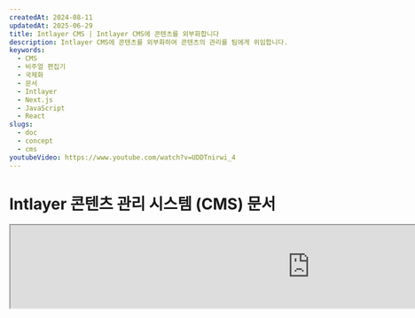 ```yaml
---
createdAt: 2024-08-11
updatedAt: 2025-06-29
title: Intlayer CMS | Intlayer CMS에 콘텐츠를 외부화합니다
description: Intlayer CMS에 콘텐츠를 외부화하여 콘텐츠의 관리를 팀에게 위임합니다.
keywords:
  - CMS
  - 비주얼 편집기
  - 국제화
  - 문서
  - Intlayer
  - Next.js
  - JavaScript
  - React
slugs:
  - doc
  - concept
  - cms
youtubeVideo: https://www.youtube.com/watch?v=UDDTnirwi_4
---
```


# Intlayer 콘텐츠 관리 시스템 (CMS) 문서

<iframe title="Visual Editor + CMS for Your Web App: Intlayer Explained" class="m-auto aspect-[16/9] w-full overflow-hidden rounded-lg border-0" allow="autoplay; gyroscope;" loading="lazy" width="1080" height="auto" src="https://www.youtube.com/embed/UDDTnirwi_4?autoplay=0&amp;origin=http://intlayer.org&amp;controls=0&amp;rel=1"/>

Intlayer CMS는 Intlayer 프로젝트의 콘텐츠를 외부화할 수 있는 애플리케이션입니다.

이를 위해 Intlayer는 '원격 사전'이라는 개념을 도입합니다.

![Intlayer CMS 인터페이스](https://github.com/aymericzip/intlayer/blob/main/docs/assets/CMS.png)

## 원격 사전 이해하기

Intlayer는 '로컬' 사전과 '원격' 사전을 구분합니다.

- '로컬' 사전은 Intlayer 프로젝트 내에서 선언된 사전을 의미합니다. 예를 들어 버튼 선언 파일이나 네비게이션 바가 이에 해당합니다. 이 경우 콘텐츠가 자주 변경되지 않기 때문에 콘텐츠를 외부화하는 것은 큰 의미가 없습니다.

- '원격' 사전은 Intlayer CMS를 통해 관리되는 사전입니다. 이는 팀이 웹사이트에서 직접 콘텐츠를 관리할 수 있도록 하며, A/B 테스트 기능과 SEO 자동 최적화 기능을 활용하는 데에도 유용합니다.

## 비주얼 에디터 vs CMS

[Intlayer 비주얼](https://github.com/aymericzip/intlayer/blob/main/docs/docs/ko/intlayer_visual_editor.md) 에디터는 로컬 사전을 위한 비주얼 에디터에서 콘텐츠를 관리할 수 있는 도구입니다. 변경이 이루어지면 콘텐츠는 코드베이스에서 대체됩니다. 이는 애플리케이션이 다시 빌드되고 페이지가 새 콘텐츠를 표시하기 위해 다시 로드된다는 것을 의미합니다.

반면, Intlayer CMS는 원격 사전을 위한 비주얼 에디터에서 콘텐츠를 관리할 수 있는 도구입니다. 변경이 이루어지면 콘텐츠는 **코드베이스에 영향을 미치지 않습니다.** 그리고 웹사이트는 변경된 콘텐츠를 자동으로 표시합니다.

## 통합

패키지 설치 방법에 대한 자세한 내용은 아래 관련 섹션을 참조하세요:

### Next.js와 통합

### Next.js와 통합

Next.js와의 통합에 대해서는 [설치 가이드](https://github.com/aymericzip/intlayer/blob/main/docs/docs/ko/intlayer_with_nextjs_15.md)를 참조하세요.

### Create React App과 통합

Create React App과의 통합에 대해서는 [설치 가이드](https://github.com/aymericzip/intlayer/blob/main/docs/docs/ko/intlayer_with_create_react_app.md)를 참조하세요.

### Vite + React와 통합

Vite + React와의 통합에 대해서는 [설치 가이드](https://github.com/aymericzip/intlayer/blob/main/docs/docs/ko/intlayer_with_vite+react.md)를 참조하세요.

## 설정

Intlayer 설정 파일에서 CMS 설정을 사용자 정의할 수 있습니다:

```typescript fileName="intlayer.config.ts" codeFormat="typescript"
import type { IntlayerConfig } from "intlayer";

const config: IntlayerConfig = {
  // ... 다른 설정
  editor: {
    /**
     * 필수
     *
     * 애플리케이션의 URL입니다.
     * 이는 비주얼 에디터가 타겟팅하는 URL입니다.
     */
    applicationURL: process.env.INTLAYER_APPLICATION_URL,

    /**
     * 필수
     *
     * 클라이언트 ID와 클라이언트 비밀 키는 에디터를 활성화하는 데 필요합니다.
     * 이는 콘텐츠를 편집하는 사용자를 식별할 수 있도록 합니다.
     * Intlayer 대시보드 - 프로젝트(https://intlayer.org/dashboard/projects)에서 새 클라이언트를 생성하여 얻을 수 있습니다.
     * clientId: process.env.INTLAYER_CLIENT_ID,
     * clientSecret: process.env.INTLAYER_CLIENT_SECRET,
     */
    clientId: process.env.INTLAYER_CLIENT_ID,
    clientSecret: process.env.INTLAYER_CLIENT_SECRET,

    /**
     * 선택 사항
     *
     * Intlayer CMS를 자체 호스팅하는 경우 CMS의 URL을 설정할 수 있습니다.
     *
     * Intlayer CMS의 URL입니다.
     * 기본값은 https://intlayer.org로 설정됩니다.
     */
    cmsURL: process.env.INTLAYER_CMS_URL,

    /**
     * 선택 사항
     *
     * Intlayer CMS를 자체 호스팅하는 경우 백엔드의 URL을 설정할 수 있습니다.
     *
     * Intlayer 백엔드의 URL입니다.
     * 기본값은 https://back.intlayer.org로 설정됩니다.
     */
    backendURL: process.env.INTLAYER_BACKEND_URL,
  },
};

export default config;
```

```javascript fileName="intlayer.config.mjs" codeFormat="esm"
/** @type {import('intlayer').IntlayerConfig} */
const config = {
  // ... 다른 설정
  editor: {
    /**
     * 필수
     *
     * 애플리케이션의 URL입니다.
     * 이는 비주얼 에디터가 타겟팅하는 URL입니다.
     */
    applicationURL: process.env.INTLAYER_APPLICATION_URL,

    /**
     * 필수
     *
     * 클라이언트 ID와 클라이언트 비밀 키는 에디터를 활성화하는 데 필요합니다.
     * 이는 콘텐츠를 편집하는 사용자를 식별할 수 있도록 합니다.
     * Intlayer 대시보드 - 프로젝트(https://intlayer.org/dashboard/projects)에서 새 클라이언트를 생성하여 얻을 수 있습니다.
     * clientId: process.env.INTLAYER_CLIENT_ID,
     * clientSecret: process.env.INTLAYER_CLIENT_SECRET,
     */
    clientId: process.env.INTLAYER_CLIENT_ID,
    clientSecret: process.env.INTLAYER_CLIENT_SECRET,

    /**
     * 선택 사항
     *
     * Intlayer CMS를 자체 호스팅하는 경우 CMS의 URL을 설정할 수 있습니다.
     *
     * Intlayer CMS의 URL입니다.
     * 기본값은 https://intlayer.org로 설정됩니다.
     */
    cmsURL: process.env.INTLAYER_CMS_URL,

    /**
     * 선택 사항
     *
     * Intlayer CMS를 자체 호스팅하는 경우 백엔드의 URL을 설정할 수 있습니다.
     *
     * Intlayer 백엔드의 URL입니다.
     * 기본값은 https://back.intlayer.org로 설정됩니다.
     */
    backendURL: process.env.INTLAYER_BACKEND_URL,
  },
};

export default config;
```

```javascript fileName="intlayer.config.cjs" codeFormat="commonjs"
/** @type {import('intlayer').IntlayerConfig} */
const config = {
  // ... 다른 설정
  editor: {
    /**
     * 필수
     *
     * 애플리케이션의 URL입니다.
     * 이는 비주얼 에디터가 타겟팅하는 URL입니다.
     */
    applicationURL: process.env.INTLAYER_APPLICATION_URL,

    /**
     * 필수
     *
     * 클라이언트 ID와 클라이언트 비밀 키는 에디터를 활성화하는 데 필요합니다.
     * 이는 콘텐츠를 편집하는 사용자를 식별할 수 있도록 합니다.
     * Intlayer 대시보드 - 프로젝트(https://intlayer.org/dashboard/projects)에서 새 클라이언트를 생성하여 얻을 수 있습니다.
     * clientId: process.env.INTLAYER_CLIENT_ID,
     * clientSecret: process.env.INTLAYER_CLIENT_SECRET,
     */
    clientId: process.env.INTLAYER_CLIENT_ID,
    clientSecret: process.env.INTLAYER_CLIENT_SECRET,

    /**
     * 선택 사항
     *
     * Intlayer CMS를 자체 호스팅하는 경우 CMS의 URL을 설정할 수 있습니다.
     *
     * Intlayer CMS의 URL입니다.
     * 기본값은 https://intlayer.org로 설정됩니다.
    cmsURL: process.env.INTLAYER_CMS_URL,

    /**
     * 선택 사항
     *
     * Intlayer CMS를 자체 호스팅하는 경우 백엔드의 URL을 설정할 수 있습니다.
     *
     * Intlayer CMS의 URL입니다.
     * 기본값은 https://back.intlayer.org로 설정됩니다.
     */
    backendURL: process.env.INTLAYER_BACKEND_URL,
  },
};

module.exports = config;
```

> 클라이언트 ID와 클라이언트 비밀 키가 없는 경우, [Intlayer 대시보드 - 프로젝트](https://intlayer.org/dashboard/projects)에서 새 클라이언트를 생성하여 얻을 수 있습니다.

> 사용 가능한 모든 매개변수를 보려면 [설정 문서](https://github.com/aymericzip/intlayer/blob/main/docs/docs/ko/configuration.md)를 참조하세요.

## CMS 사용하기

### 설정 푸시하기

Intlayer CMS를 설정하려면 [intlayer CLI](https://github.com/aymericzip/intlayer/tree/main/docs/ko/intlayer_cli.md) 명령어를 사용할 수 있습니다.

```bash
npx intlayer config push
```

> `intlayer.config.ts` 설정 파일에서 환경 변수를 사용하는 경우, `--env` 인수를 사용하여 원하는 환경을 지정할 수 있습니다:

```bash
npx intlayer config push --env production
```

이 명령은 설정을 Intlayer CMS에 업로드합니다.

### 사전 푸시하기

로컬 사전을 원격 사전으로 변환하려면 [intlayer CLI](https://github.com/aymericzip/intlayer/tree/main/docs/ko/intlayer_cli.md) 명령어를 사용할 수 있습니다.

```bash
npx intlayer dictionary push -d my-first-dictionary-key
```

> `intlayer.config.ts` 설정 파일에서 환경 변수를 사용하는 경우, `--env` 인수를 사용하여 원하는 환경을 지정할 수 있습니다:

```bash
npx intlayer dictionary push -d my-first-dictionary-key --env production
```

이 명령은 초기 콘텐츠 사전을 업로드하여 Intlayer 플랫폼을 통해 비동기적으로 가져오고 편집할 수 있도록 만듭니다.

### 사전 편집하기

그런 다음 [Intlayer CMS](https://intlayer.org/dashboard/content)에서 사전을 보고 관리할 수 있습니다.

## 핫 리로딩

Intlayer CMS는 변경 사항이 감지되면 사전을 핫 리로드할 수 있습니다.

핫 리로딩 없이 새 콘텐츠를 표시하려면 애플리케이션을 다시 빌드해야 합니다.
[`hotReload`](https://intlayer.org/doc/concept/configuration#editor-configuration) 설정을 활성화하면 변경된 콘텐츠가 감지될 때 애플리케이션이 자동으로 업데이트된 콘텐츠를 대체합니다.

```typescript fileName="intlayer.config.ts" codeFormat="typescript"
import type { IntlayerConfig } from "intlayer";

const config: IntlayerConfig = {
  // ... 다른 설정
  editor: {
    // ... 다른 설정

    /**
     * 애플리케이션이 변경 사항이 감지될 때 로컬 설정을 핫 리로드해야 하는지 여부를 나타냅니다.
     * 예를 들어, 새 사전이 추가되거나 업데이트되면 애플리케이션이 페이지에 표시할 콘텐츠를 업데이트합니다.
     *
     * 핫 리로딩은 서버와의 지속적인 연결이 필요하기 때문에 `enterprise` 플랜의 클라이언트만 사용할 수 있습니다.
     *
     * 기본값: false
     */
    hotReload: true,
  },
};

export default config;
```

```javascript fileName="intlayer.config.mjs" codeFormat="esm"
/** @type {import('intlayer').IntlayerConfig} */
const config = {
  // ... 다른 설정
  editor: {
    // ... 다른 설정

    /**
     * 애플리케이션이 변경 사항이 감지될 때 로컬 설정을 핫 리로드해야 하는지 여부를 나타냅니다.
     * 예를 들어, 새 사전이 추가되거나 업데이트되면 애플리케이션이 페이지에 표시할 콘텐츠를 업데이트합니다.
     *
     * 핫 리로딩은 서버와의 지속적인 연결이 필요하기 때문에 `enterprise` 플랜의 클라이언트만 사용할 수 있습니다.
     *
     * 기본값: false
     */
    hotReload: true,
  },
};

export default config;
```

```javascript fileName="intlayer.config.cjs" codeFormat="commonjs"
/** @type {import('intlayer').IntlayerConfig} */
const config = {
  // ... 다른 설정
  editor: {
    // ... 다른 설정

    /**
     * 애플리케이션이 변경 사항이 감지될 때 로컬 설정을 핫 리로드해야 하는지 여부를 나타냅니다.
     * 예를 들어, 새 사전이 추가되거나 업데이트되면 애플리케이션이 페이지에 표시할 콘텐츠를 업데이트합니다.
     *
     * 핫 리로딩은 서버와의 지속적인 연결이 필요하기 때문에 `enterprise` 플랜의 클라이언트만 사용할 수 있습니다.
     *
     * 기본값: false
     */
    hotReload: true,
  },
};

module.exports = config;
```

핫 리로딩은 서버와 클라이언트 양쪽에서 콘텐츠를 교체합니다.

- 서버 측에서는 애플리케이션 프로세스가 `.intlayer/dictionaries` 디렉토리에 쓰기 권한이 있는지 확인해야 합니다.
- 클라이언트 측에서는 핫 리로딩을 통해 페이지를 다시 로드하지 않고도 브라우저에서 콘텐츠를 핫 리로드할 수 있습니다. 그러나 이 기능은 클라이언트 컴포넌트에서만 사용할 수 있습니다.
  > 핫 리로딩은 `EventListener`를 사용하여 서버와의 지속적인 연결이 필요하기 때문에 `enterprise` 플랜의 클라이언트만 사용할 수 있습니다.

## 디버그

CMS에서 문제가 발생한 경우 다음을 확인하세요:

- 애플리케이션이 실행 중인지 확인합니다.

- Intlayer 설정 파일에서 [`editor`](https://intlayer.org/doc/concept/configuration#editor-configuration) 설정이 올바르게 설정되었는지 확인합니다.

  - 필수 필드:
    - 애플리케이션 URL은 에디터 설정(`applicationURL`)에 설정한 URL과 일치해야 합니다.
    - CMS URL

- 프로젝트 설정이 Intlayer CMS에 푸시되었는지 확인합니다.
- 비주얼 에디터는 iframe을 사용하여 웹사이트를 표시합니다. 웹사이트의 콘텐츠 보안 정책(CSP)이 CMS URL을 `frame-ancestors`로 허용하는지 확인하세요(기본값: 'https://intlayer.org'). 에디터 콘솔에서 오류를 확인하세요.

## 문서 이력

- 5.5.10 - 2025-06-29: 초기 이력 작성
